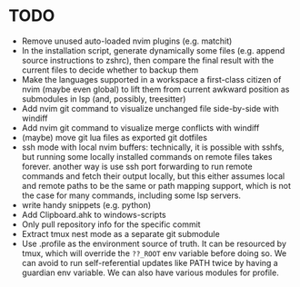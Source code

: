 # TODO

- Remove unused auto-loaded nvim plugins (e.g. matchit)
- In the installation script, generate dynamically some files (e.g. append source instructions to zshrc), then compare the final result with the current files to decide whether to backup them
- Make the languages supported in a workspace a first-class citizen of nvim (maybe even global) to lift them from current awkward position as submodules in lsp (and, possibly, treesitter)
- Add nvim git command to visualize unchanged file side-by-side with windiff
- Add nvim git command to visualize merge conflicts with windiff
- (maybe) move git lua files as exported git dotfiles
- ssh mode with local nvim buffers: technically, it is possible with sshfs, but running some locally installed commands on remote files takes forever. another way is use ssh port forwarding to run remote commands and fetch their output locally, but this either assumes local and remote paths to be the same or path mapping support, which is not the case for many commands, including some lsp servers.
- write handy snippets (e.g. python)
- Add Clipboard.ahk to windows-scripts
- Only pull repository info for the specific commit
- Extract tmux nest mode as a separate git submodule
- Use .profile as the environment source of truth. It can be resourced by tmux, which will override the `??_ROOT` env variable before doing so. We can avoid to run self-referential updates like PATH twice by having a guardian env variable. We can also have various modules for profile.
